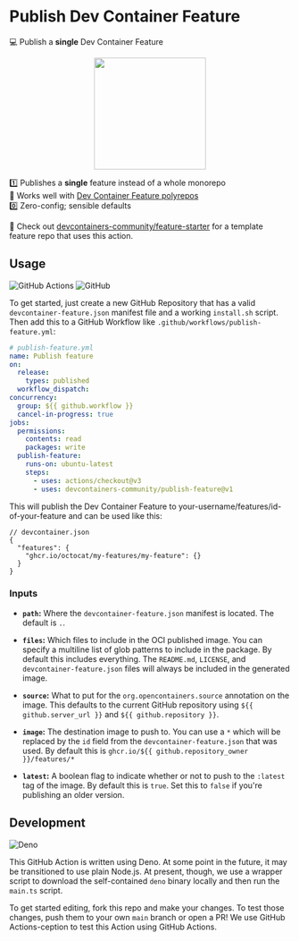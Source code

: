 # Publish Dev Container Feature

💻 Publish a **single** Dev Container Feature

<p align=center>
  <img height=200 src=https://i.imgur.com/juxM8Xu.png>
</p>

1️⃣ Publishes a **single** feature instead of a whole monorepo \
🤝 Works well with [Dev Container Feature polyrepos] \
0️⃣ Zero-config; sensible defaults

👀 Check out [devcontainers-community/feature-starter] for a template feature
repo that uses this action.

## Usage

![GitHub Actions](https://img.shields.io/static/v1?style=for-the-badge&message=GitHub+Actions&color=2088FF&logo=GitHub+Actions&logoColor=FFFFFF&label=)
![GitHub](https://img.shields.io/static/v1?style=for-the-badge&message=GitHub&color=181717&logo=GitHub&logoColor=FFFFFF&label=)

To get started, just create a new GitHub Repository that has a valid
`devcontainer-feature.json` manifest file and a working `install.sh` script.
Then add this to a GitHub Workflow like `.github/workflows/publish-feature.yml`:

```yml
# publish-feature.yml
name: Publish feature
on:
  release:
    types: published
  workflow_dispatch:
concurrency:
  group: ${{ github.workflow }}
  cancel-in-progress: true
jobs:
  permissions:
    contents: read
    packages: write
  publish-feature:
    runs-on: ubuntu-latest
    steps:
      - uses: actions/checkout@v3
      - uses: devcontainers-community/publish-feature@v1
```

This will publish the Dev Container Feature to
your-username/features/id-of-your-feature and can be used like this:

```jsonc
// devcontainer.json
{
  "features": {
    "ghcr.io/octocat/my-features/my-feature": {}
  }
}
```

### Inputs

- **`path`:** Where the `devcontainer-feature.json` manifest is located. The
  default is `.`.

- **`files`:** Which files to include in the OCI published image. You can
  specify a multiline list of glob patterns to include in the package. By
  default this includes everything. The `README.md`, `LICENSE`, and
  `devcontainer-feature.json` files will always be included in the generated
  image.

- **`source`:** What to put for the `org.opencontainers.source` annotation on
  the image. This defaults to the current GitHub repository using
  `${{ github.server_url }}` and `${{ github.repository }}`.

- **`image`:** The destination image to push to. You can use a `*` which will be
  replaced by the `id` field from the `devcontainer-feature.json` that was used.
  By default this is `ghcr.io/${{ github.repository_owner }}/features/*`

- **`latest`:** A boolean flag to indicate whether or not to push to the
  `:latest` tag of the image. By default this is `true`. Set this to `false` if
  you're publishing an older version.

## Development

![Deno](https://img.shields.io/static/v1?style=for-the-badge&message=Deno&color=000000&logo=Deno&logoColor=FFFFFF&label=)

This GitHub Action is written using Deno. At some point in the future, it may be
transitioned to use plain Node.js. At present, though, we use a wrapper script
to download the self-contained `deno` binary locally and then run the `main.ts`
script.

To get started editing, fork this repo and make your changes. To test those
changes, push them to your own `main` branch or open a PR! We use GitHub
Actions-ception to test this Action using GitHub Actions.

<!-- prettier-ignore-start -->
[dev container feature polyrepos]: https://github.com/devcontainers-community/features
[devcontainers-community/feature-starter]: https://github.comm/devcontainers-community/feature-starter
<!-- prettier-ignore-end -->
